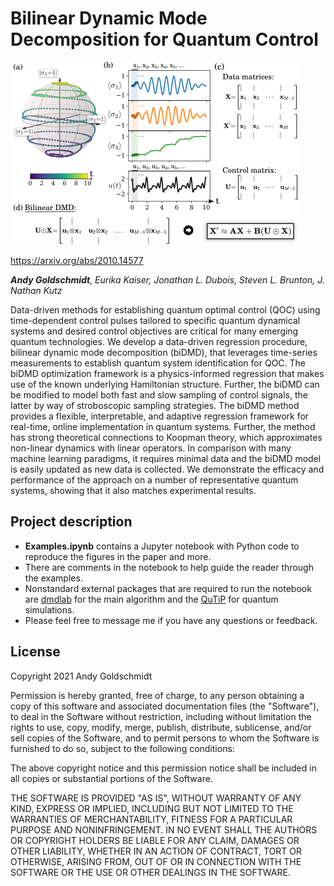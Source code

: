 # Bilinear Dynamic Mode Decomposition for Quantum Control

![Bilinear dynamic mode decomposition is applied to a qubit represented on the Bloch sphere.](./Images/bidmd_image.png)

https://arxiv.org/abs/2010.14577

_**Andy Goldschmidt**, Eurika Kaiser, Jonathan L. Dubois, Steven L. Brunton, J. Nathan Kutz_

Data-driven methods for establishing quantum optimal control (QOC) using time-dependent control pulses tailored to specific quantum dynamical systems and desired control objectives are critical for many emerging quantum technologies. We develop a data-driven regression procedure, bilinear dynamic mode decomposition (biDMD), that leverages time-series measurements to establish quantum system identification for QOC. The biDMD optimization framework is a physics-informed regression that makes use of the known underlying Hamiltonian structure. Further, the biDMD can be modified to model both fast and slow sampling of control signals, the latter by way of stroboscopic sampling strategies. The biDMD method provides a flexible, interpretable, and adaptive regression framework for real-time, online implementation in quantum systems. Further, the method has strong theoretical connections to Koopman theory, which approximates non-linear dynamics with linear operators. In comparison with many machine learning paradigms, it requires minimal data and the biDMD model is easily updated as new data is collected. We demonstrate the efficacy and performance of the approach on a number of representative quantum systems, showing that it also matches experimental results.

## Project description
* **Examples.ipynb** contains a Jupyter notebook with Python code to reproduce the figures in the paper and more.
* There are comments in the notebook to help guide the reader through the examples.
* Nonstandard external packages that are required to run the notebook are [dmdlab](https://dmdlab.readthedocs.io/en/latest/) for the main algorithm and the [QuTiP](http://qutip.org/) for quantum simulations.
* Please feel free to message me if you have any questions or feedback.

## License
Copyright 2021 Andy Goldschmidt

Permission is hereby granted, free of charge, to any person obtaining a copy of this software and associated documentation files (the "Software"), to deal in the Software without restriction, including without limitation the rights to use, copy, modify, merge, publish, distribute, sublicense, and/or sell copies of the Software, and to permit persons to whom the Software is furnished to do so, subject to the following conditions:

The above copyright notice and this permission notice shall be included in all copies or substantial portions of the Software.

THE SOFTWARE IS PROVIDED "AS IS", WITHOUT WARRANTY OF ANY KIND, EXPRESS OR IMPLIED, INCLUDING BUT NOT LIMITED TO THE WARRANTIES OF MERCHANTABILITY, FITNESS FOR A PARTICULAR PURPOSE AND NONINFRINGEMENT. IN NO EVENT SHALL THE AUTHORS OR COPYRIGHT HOLDERS BE LIABLE FOR ANY CLAIM, DAMAGES OR OTHER LIABILITY, WHETHER IN AN ACTION OF CONTRACT, TORT OR OTHERWISE, ARISING FROM, OUT OF OR IN CONNECTION WITH THE SOFTWARE OR THE USE OR OTHER DEALINGS IN THE SOFTWARE.
